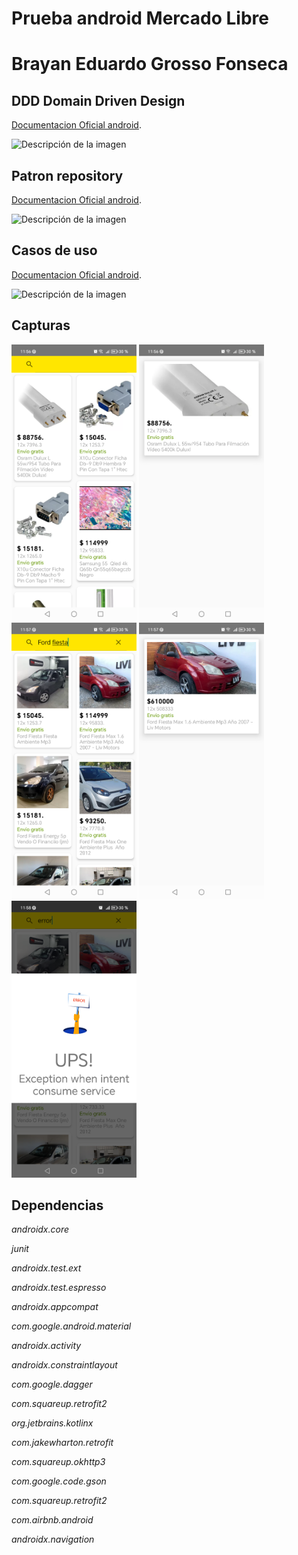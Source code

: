 # Prueba android Mercado Libre

# Brayan Eduardo Grosso Fonseca


## DDD Domain Driven Design

[Documentacion Oficial android](https://developer.android.com/topic/architecture/domain-layer?hl=es-419).

<img src="https://developer.android.com/static/topic/libraries/architecture/images/mad-arch-domain-overview.png" alt="Descripción de la imagen" width="600" >


## Patron repository


[Documentacion Oficial android](https://developer.android.com/codelabs/basic-android-kotlin-training-repository-pattern?hl=es-419#0).


<img src="https://developer.android.com/static/codelabs/basic-android-kotlin-training-repository-pattern/img/9e528301efd49aea_960.png?hl=es-419" alt="Descripción de la imagen" width="600" >



## Casos de uso


[Documentacion Oficial android](https://developer.android.com/topic/architecture/domain-layer?hl=es-419).

<img src="https://developer.android.com/static/topic/libraries/architecture/images/mad-arch-domain-usecase-deps.png?hl=es-419" alt="Descripción de la imagen" width="600" >

## Capturas

<img src="./1m.png" alt="Descripción de la imagen" width="200" >
<img src="./1md.png" alt="Descripción de la imagen" width="200" >
<img src="./2m.png" alt="Descripción de la imagen" width="200" >
<img src="./2md.png" alt="Descripción de la imagen" width="200" >
<img src="./3m.png" alt="Descripción de la imagen" width="200" >

## Dependencias
_androidx.core_

_junit_

_androidx.test.ext_

_androidx.test.espresso_

_androidx.appcompat_

_com.google.android.material_

_androidx.activity_

_androidx.constraintlayout_

_com.google.dagger_

_com.squareup.retrofit2_

_org.jetbrains.kotlinx_

_com.jakewharton.retrofit_

_com.squareup.okhttp3_

_com.google.code.gson_

_com.squareup.retrofit2_

_com.airbnb.android_

_androidx.navigation_
